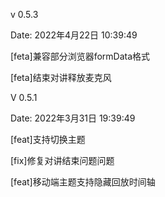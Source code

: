 v 0.5.3  

Date: 2022年4月22日 10:39:49  

[feta]兼容部分浏览器formData格式  

[feta]结束对讲释放麦克风  


V 0.5.1  

Date: 2022年3月31日 19:39:49  

[feat]支持切换主题  

[fix]修复对讲结束问题问题  

[feat]移动端主题支持隐藏回放时间轴  


